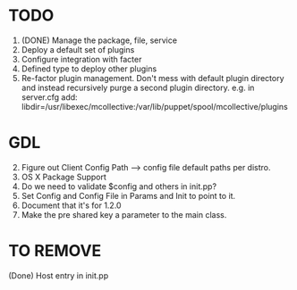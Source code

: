 # TODO #

 1. (DONE) Manage the package, file, service
 2. Deploy a default set of plugins
 3. Configure integration with facter
 4. Defined type to deploy other plugins
 5. Re-factor plugin management.  Don't mess with default plugin directory and
    instead recursively purge a second plugin directory.  e.g. in server.cfg
    add:
    libdir=/usr/libexec/mcollective:/var/lib/puppet/spool/mcollective/plugins



# GDL #

2. Figure out Client Config Path --> config file default paths per distro.
3. OS X Package Support
4. Do we need to validate $config and others in init.pp?
5. Set Config and Config File in Params and Init to point to it.
6. Document that it's for 1.2.0
7. Make the pre shared key a parameter to the main class.


# TO REMOVE #

(Done) Host entry in init.pp
